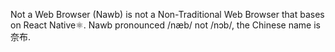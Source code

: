 


Not a Web Browser (Nawb) is not a Non-Traditional Web Browser that bases on React Native⚛️. Nawb pronounced /næb/ not /nɔb/, the Chinese name is 奈布.
